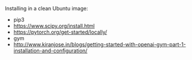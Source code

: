 Installing in a clean Ubuntu image:
- pip3
- https://www.scipy.org/install.html
- https://pytorch.org/get-started/locally/
- gym
- http://www.kiranjose.in/blogs/getting-started-with-openai-gym-part-1-installation-and-configuration/